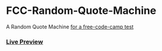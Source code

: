 # FCC-Random-Quote-Machine
A Random Quote Machine
[for a free-code-camp test](https://www.freecodecamp.org/learn/front-end-development-libraries/front-end-development-libraries-projects/build-a-random-quote-machine)


### [Live Preview](https://talal.pages.dev/fcc-projects/frontend/random-quote-machine)
